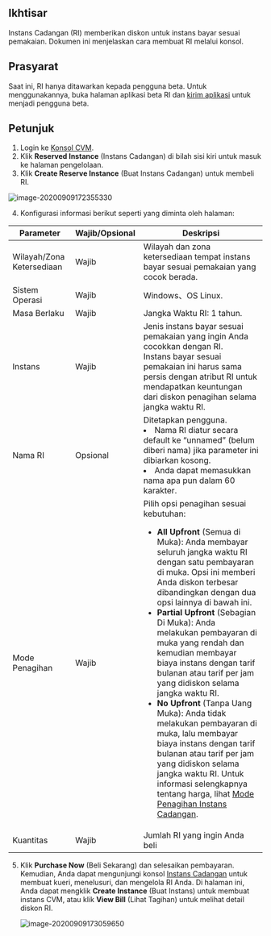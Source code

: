 ## Ikhtisar

Instans Cadangan (RI) memberikan diskon untuk instans bayar sesuai pemakaian. Dokumen ini menjelaskan cara membuat RI melalui konsol.

## Prasyarat
Saat ini, RI hanya ditawarkan kepada pengguna beta. Untuk menggunakannya, buka halaman aplikasi beta RI dan [kirim aplikasi](https://intl.cloud.tencent.com/apply/p/bvrqmrrp5ns) untuk menjadi pengguna beta.

## Petunjuk
1. Login ke [Konsol CVM](https://console.cloud.tencent.com/cvm/instance/index?rid=1).
2. Klik **Reserved Instance** (Instans Cadangan) di bilah sisi kiri untuk masuk ke halaman pengelolaan.
3. Klik **Create Reserve Instance** (Buat Instans Cadangan) untuk membeli RI.

![image-20200909172355330](https://main.qcloudimg.com/raw/f604c27f8faeded74797d78d66ada9c2.png)

4. Konfigurasi informasi berikut seperti yang diminta oleh halaman:

| Parameter | Wajib/Opsional | Deskripsi |
| ------------------ | --------- | ------------------------------------------------------------ |
| Wilayah/Zona Ketersediaan | Wajib | Wilayah dan zona ketersediaan tempat instans bayar sesuai pemakaian yang cocok berada.           |
| Sistem Operasi | Wajib | Windows、OS Linux.                                    |
| Masa Berlaku | Wajib | Jangka Waktu RI: 1 tahun.                    |
| Instans | Wajib | Jenis instans bayar sesuai pemakaian yang ingin Anda cocokkan dengan RI.</br>Instans bayar sesuai pemakaian ini harus sama persis dengan atribut RI untuk mendapatkan keuntungan dari diskon penagihan selama jangka waktu RI.  |
| Nama RI | Opsional | Ditetapkan pengguna. <li> Nama RI diatur secara default ke “unnamed” (belum diberi nama) jika parameter ini dibiarkan kosong.</li>  <li> Anda dapat memasukkan nama apa pun dalam 60 karakter.</li> |
| Mode Penagihan | Wajib | Pilih opsi penagihan sesuai kebutuhan:</br> <ul><li>**All Upfront** (Semua di Muka): Anda membayar seluruh jangka waktu RI dengan satu pembayaran di muka. Opsi ini memberi Anda diskon terbesar dibandingkan dengan dua opsi lainnya di bawah ini.</li><li>**Partial Upfront** (Sebagian Di Muka): Anda melakukan pembayaran di muka yang rendah dan kemudian membayar biaya instans dengan tarif bulanan atau tarif per jam yang didiskon selama jangka waktu RI. </li> <li>**No Upfront** (Tanpa Uang Muka): Anda tidak melakukan pembayaran di muka, lalu membayar biaya instans dengan tarif bulanan atau tarif per jam yang didiskon selama jangka waktu RI. Untuk informasi selengkapnya tentang harga, lihat [Mode Penagihan Instans Cadangan](https://intl.cloud.tencent.com/document/product/213/37070).</li></ul> |
| Kuantitas | Wajib | Jumlah RI yang ingin Anda beli |


5. Klik **Purchase Now** (Beli Sekarang) dan selesaikan pembayaran. Kemudian, Anda dapat mengunjungi konsol [Instans Cadangan](https://console.cloud.tencent.com/cvm/reservedinstances/) untuk membuat kueri, menelusuri, dan mengelola RI Anda. Di halaman ini, Anda dapat mengklik **Create Instance** (Buat Instans) untuk membuat instans CVM, atau klik **View Bill** (Lihat Tagihan) untuk melihat detail diskon RI.

   ![image-20200909173059650](https://main.qcloudimg.com/raw/86912bb5b8ceabbb071fbb6cfa06cadf.png)
